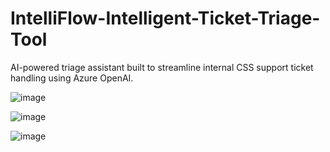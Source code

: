 # IntelliFlow-Intelligent-Ticket-Triage-Tool
AI-powered triage assistant built to streamline internal CSS support ticket handling using Azure OpenAI.

![image](https://github.com/user-attachments/assets/663a1b0f-d924-4138-a3bb-511f1598925f)

![image](https://github.com/user-attachments/assets/ba13afa7-2708-4778-b4cb-e0bb8dcac44d)

![image](https://github.com/user-attachments/assets/e10769ae-9990-4743-8ead-432d7a9a4077)

